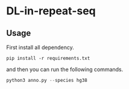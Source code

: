 <!--
 * @Author: yangtcai yangtcai@gmail.com
 * @Date: 2022-05-12 22:59:30
 * @LastEditors: yangtcai yangtcai@gmail.com
 * @LastEditTime: 2022-05-16 19:06:43
 * @FilePath: /DL-in-repeat-seq/README.md
 * @Description: 这是默认设置,请设置`customMade`, 打开koroFileHeader查看配置 进行设置: https://github.com/OBKoro1/koro1FileHeader/wiki/%E9%85%8D%E7%BD%AE
-->
# DL-in-repeat-seq 

## Usage

First install all dependency.
```shell
pip install -r requirements.txt
```
and then you can run the following commands.
```python
python3 anno.py --species hg38
```

